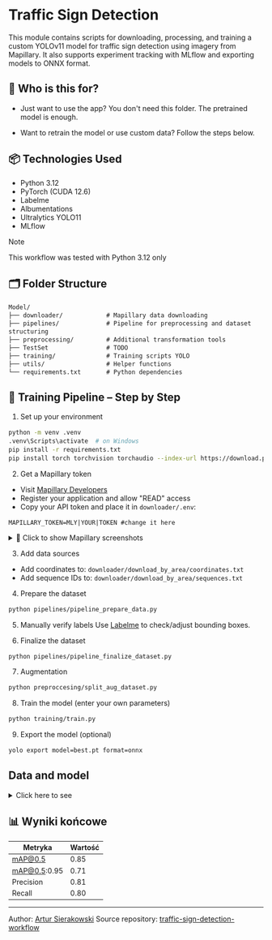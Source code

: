 # Traffic Sign Detection

This module contains scripts for downloading, processing, and training
a custom YOLOv11 model for traffic sign detection using imagery from
Mapillary. It also supports experiment tracking with MLflow and exporting
models to ONNX format.

## 👤 Who is this for?

- Just want to use the app? You don't need this folder. The pretrained model is enough.

- Want to retrain the model or use custom data? Follow the steps below.

## 📦 Technologies Used
- Python 3.12
- PyTorch (CUDA 12.6)
- Labelme
- Albumentations
- Ultralytics YOLO11
- MLflow

> [!NOTE]
> This workflow was tested with Python 3.12 only

## 🗂️ Folder Structure
```
Model/
├── downloader/            # Mapillary data downloading
├── pipelines/             # Pipeline for preprocessing and dataset structuring
├── preprocessing/         # Additional transformation tools
├── TestSet                # TODO
├── training/              # Training scripts YOLO
├── utils/                 # Helper functions
└── requirements.txt       # Python dependencies
```

## 🧪 Training Pipeline – Step by Step

1. Set up your environment
```bash
python -m venv .venv
.venv\Scripts\activate  # on Windows
pip install -r requirements.txt
pip install torch torchvision torchaudio --index-url https://download.pytorch.org/whl/cu126
```

2. Get a Mapillary token
- Visit [Mapillary Developers](https://www.mapillary.com/dashboard/developers)
- Register your application and allow "READ" access
- Copy your API token and place it in `downloader/.env`:
```
MAPILLARY_TOKEN=MLY|YOUR|TOKEN #change it here
```

<details><summary>📸 Click to show Mapillary screenshots</summary>

<br>

![register application](.doc/snapshot_mapillary_register_application.jpg)
![token](.doc/snapshot_mapillary_token.jpg)

</details>


3. Add data sources

- Add coordinates to: `downloader/download_by_area/coordinates.txt`
- Add sequence IDs to: `downloader/download_by_area/sequences.txt`

4. Prepare the dataset 
```bash
python pipelines/pipeline_prepare_data.py
```

5. Manually verify labels
Use [Labelme](https://github.com/wkentaro/labelme) to check/adjust bounding boxes.

6. Finalize the dataset
```bash
python pipelines/pipeline_finalize_dataset.py
```

7. Augmentation
```bash
python preproccesing/split_aug_dataset.py
```

8. Train the model (enter your own parameters)
```bash
python training/train.py
```

9. Export the model (optional)
```bash
yolo export model=best.pt format=onnx
```

## Data and model

<details>
    <summary>Click here to see </summary>

### 🔄 Data Flow Overview
```
downloader scripts (.env + .txt)
     ↓
pipeline_prepare_data.py
     ↓
manual Labelme verification
     ↓
pipeline_finalize_dataset.py
     ↓
yolo train → MLflow → yolo export (ONNX)
```
</details>

## 📊 Wyniki końcowe
| Metryka     | Wartość |
|-------------|---------|
| mAP@0.5     | 0.85    |
| mAP@0.5:0.95| 0.71    |
| Precision   | 0.81    |
| Recall      | 0.80    |

---

Author: [Artur Sierakowski](https://github.com/ArturSierakowski)
Source repository: [traffic-sign-detection-workflow](https://github.com/ArturSierakowski/traffic-sign-detection-workflow)

